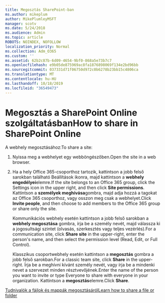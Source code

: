 ```yaml
---
title: Megosztás SharePoint-ban
ms.author: mikeplum
author: MikePlumleyMSFT
manager: scotv
ms.date: 5/24/2018
ms.audience: Admin
ms.topic: article
ROBOTS: NOINDEX, NOFOLLOW
localization_priority: Normal
ms.collection: Adm_O365
ms.custom: ''
ms.assetid: 62b2c87b-6d09-4654-9bf0-868a5e73b7c7
ms.openlocfilehash: e9b05de875969ac8fa1876898069f134e2bd96bb
ms.sourcegitcommit: 037331d71f06750d972c0b6278b23bb15c4806ca
ms.translationtype: MT
ms.contentlocale: hu-HU
ms.lasthandoff: 10/18/2019
ms.locfileid: "36549473"
---
```

# <a name="how-to-share-in-sharepoint-online"></a><span data-ttu-id="8054c-102">Megosztás a SharePoint Online szolgáltatásban</span><span class="sxs-lookup"><span data-stu-id="8054c-102">How to share in SharePoint Online</span></span>

<span data-ttu-id="8054c-103">A webhely megosztásához:</span><span class="sxs-lookup"><span data-stu-id="8054c-103">To share a site:</span></span>
  
1. <span data-ttu-id="8054c-104">Nyissa meg a webhelyet egy webböngészőben.</span><span class="sxs-lookup"><span data-stu-id="8054c-104">Open the site in a web browser.</span></span>
    
2. <span data-ttu-id="8054c-105">Ha a hely Office 365-csoporthoz tartozik, kattintson a jobb felső sarokban található Beállítások ikonra, majd kattintson a **webhely engedélyei**elemre.</span><span class="sxs-lookup"><span data-stu-id="8054c-105">If the site belongs to an Office 365 group, click the Settings icon in the upper right, and then click **Site permissions**.</span></span> <span data-ttu-id="8054c-106">Kattintson a **személyek meghívása**gombra, majd adja hozzá a tagokat az Office 365 csoporthoz, vagy osszon meg csak a webhelyet.</span><span class="sxs-lookup"><span data-stu-id="8054c-106">Click **Invite people**, and then choose to add members to the Office 365 group or share only the site.</span></span> 
    
    <span data-ttu-id="8054c-107">Kommunikációs webhely esetén kattintson a jobb felső sarokban a **webhely megosztása** gombra, írja be a személy nevét, majd válassza ki a jogosultsági szintet (olvasás, szerkesztés vagy teljes vezérlés).</span><span class="sxs-lookup"><span data-stu-id="8054c-107">For a communication site, click **Share site** in the upper-right, enter the person's name, and then select the permission level (Read, Edit, or Full Control).</span></span> 
    
    <span data-ttu-id="8054c-108">Klasszikus csoportwebhely esetén kattintson a **megosztás** gombra a jobb felső sarokban.</span><span class="sxs-lookup"><span data-stu-id="8054c-108">For a classic team site, click **Share** in the upper-right.</span></span> <span data-ttu-id="8054c-109">Írja be a meghívni kívánt személy nevét, vagy írja be a mindenki nevet a szervezet minden résztvevőjének.</span><span class="sxs-lookup"><span data-stu-id="8054c-109">Enter the name of the person you want to invite or type Everyone to share with everyone in your organization.</span></span> <span data-ttu-id="8054c-110">Kattintson a **megosztás**elemre.</span><span class="sxs-lookup"><span data-stu-id="8054c-110">Click **Share**.</span></span>
    
[<span data-ttu-id="8054c-111">Tudnivalók a fájlok és mappák megosztásáról</span><span class="sxs-lookup"><span data-stu-id="8054c-111">Learn how to share a file or folder</span></span>](https://go.microsoft.com/fwlink/?linkid=511430)
  

